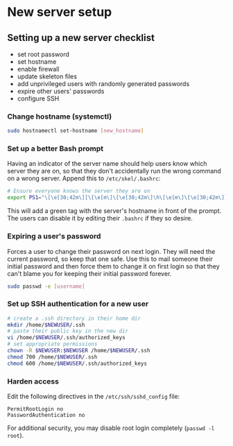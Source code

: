 # New server setup

## Setting up a new server checklist

* set root password
* set hostname
* enable firewall
* update skeleton files
* add unprivileged users with randomly generated passwords
* expire other users' passwords 
* configure SSH

### Change hostname \(systemctl\)

```bash
sudo hostnamectl set-hostname [new_hostname]
```

### Set up a better Bash prompt

Having an indicator of the server name should help users know which server they are on, so that they don't accidentally run the wrong command on a wrong server. Append this to `/etc/skel/.bashrc`:

```bash
# Ensure everyone knows the server they are on
export PS1="\[\e[30;42m\][\[\e[m\]\[\e[30;42m\]\h\[\e[m\]\[\e[30;42m\]]\[\e[m\] $PS1"
```

This will add a green tag with the server's hostname in front of the prompt. The users can disable it by editing their `.bashrc` if they so desire.

### Expiring a user's password

Forces a user to change their password on next login. They will need the current password, so keep that one safe. Use this to mail someone their initial password and then force them to change it on first login so that they can't blame you for keeping their initial password forever.

```bash
sudo passwd -e [username]
```

### Set up SSH authentication for a new user

```bash
# create a .ssh directory in their home dir
mkdir /home/$NEWUSER/.ssh
# paste their public key in the new dir
vi /home/$NEWUSER/.ssh/authorized_keys
# set appropriate permissions
chown -R $NEWUSER:$NEWUSER /home/$NEWUSER/.ssh
chmod 700 /home/$NEWUSER/.ssh
chmod 600 /home/$NEWUSER/.ssh/authorized_keys
```

### Harden access

Edit the following directives in the `/etc/ssh/sshd_config` file:

```text
PermitRootLogin no
PasswordAuthentication no
```

For additional security, you may disable root login completely \(`passwd -l root`\).

